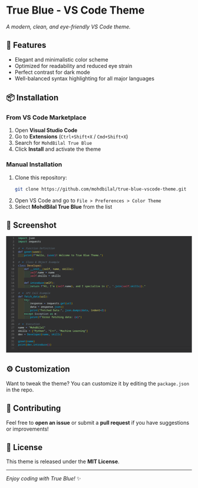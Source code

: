 # **True Blue - VS Code Theme**
 
*A modern, clean, and eye-friendly VS Code theme.*

## **🌟 Features**
- Elegant and minimalistic color scheme
- Optimized for readability and reduced eye strain
- Perfect contrast for dark mode
- Well-balanced syntax highlighting for all major languages

## **📦 Installation**
### **From VS Code Marketplace**
1. Open **Visual Studio Code**
2. Go to **Extensions** (`Ctrl+Shift+X` / `Cmd+Shift+X`)
3. Search for `MohdBilal True Blue`
4. Click **Install** and activate the theme

### **Manual Installation**
1. Clone this repository:
   ```bash
   git clone https://github.com/mohdbilal/true-blue-vscode-theme.git
   ```
2. Open VS Code and go to `File > Preferences > Color Theme`
3. Select **MohdBilal True Blue** from the list

## **🎨 Screenshot**

![Theme Image](assets/theme-preview.png)

## **⚙️ Customization**
Want to tweak the theme? You can customize it by editing the `package.json` in the repo.

## **🚀 Contributing**
Feel free to **open an issue** or submit a **pull request** if you have suggestions or improvements!

## **📜 License**
This theme is released under the **MIT License**.

---
_Enjoy coding with True Blue!_ ✨

